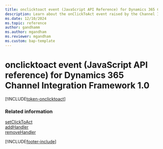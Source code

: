 ```yaml
---
title: onclicktoact event (JavaScript API Reference) for Dynamics 365 Channel Integration Framework 1.0 
description: Learn about the onClickToAct event raised by the Channel Integration Framework library in Dynamics 365 Channel Integration Framework 1.0.
ms.date: 12/10/2024
ms.topic: reference
author: gandhamm
ms.author: mgandham
ms.reviewer: mgandham
ms.custom: bap-template 
---
```


# onclicktoact event (JavaScript API reference) for Dynamics 365 Channel Integration Framework 1.0

[!INCLUDE[token-onclicktoact](../../../../shared/token-onclicktoact.md)]

### Related information

[setClickToAct](../microsoft-ciframework/setClickToAct.md)  
[addHandler](../microsoft-ciframework/addHandler.md)  
[removeHandler](../microsoft-ciframework/removeHandler.md)  

[!INCLUDE[footer-include](../../../../../includes/footer-banner.md)]
